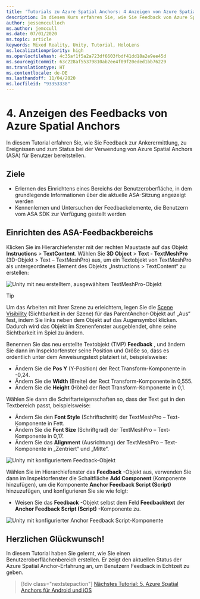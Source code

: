 ```yaml
---
title: 'Tutorials zu Azure Spatial Anchors: 4 Anzeigen von Azure Spatial Anchors-Feedback'
description: In diesem Kurs erfahren Sie, wie Sie Feedback von Azure Spatial Anchors in einer Mixed Reality-Anwendung anzeigen.
author: jessemcculloch
ms.author: jemccull
ms.date: 07/01/2020
ms.topic: article
keywords: Mixed Reality, Unity, Tutorial, HoloLens
ms.localizationpriority: high
ms.openlocfilehash: 4c35af1f5a2a723df6603fbdf41dd18a2e9ee45d
ms.sourcegitcommit: 63c228af55379810ab2ee4f09f20eded1bb76229
ms.translationtype: HT
ms.contentlocale: de-DE
ms.lasthandoff: 11/04/2020
ms.locfileid: "93353338"
---
```

# <a name="4-displaying-feedback-from-azure-spatial-anchors"></a>4. Anzeigen des Feedbacks von Azure Spatial Anchors

In diesem Tutorial erfahren Sie, wie Sie Feedback zur Ankerermittlung, zu Ereignissen und zum Status bei der Verwendung von Azure Spatial Anchors (ASA) für Benutzer bereitstellen.

## <a name="objectives"></a>Ziele

* Erlernen des Einrichtens eines Bereichs der Benutzeroberfläche, in dem grundlegende Informationen über die aktuelle ASA-Sitzung angezeigt werden
* Kennenlernen und Untersuchen der Feedbackelemente, die Benutzern vom ASA SDK zur Verfügung gestellt werden

## <a name="setting-up-asa-feedback-panel"></a>Einrichten des ASA-Feedbackbereichs

Klicken Sie im Hierarchiefenster mit der rechten Maustaste auf das Objekt **Instructions** > **TextContent**. Wählen Sie **3D Object** > **Text - TextMeshPro** (3D-Objekt > Text – TextMeshPro) aus, um ein Textobjekt von TextMeshPro als untergeordnetes Element des Objekts „Instructions > TextContent“ zu erstellen:

![Unity mit neu erstelltem, ausgewähltem TextMeshPro-Objekt](images/mr-learning-asa/asa-04-section1-step1-1.png)

> [!TIP]
> Um das Arbeiten mit Ihrer Szene zu erleichtern, legen Sie die <a href="https://docs.unity3d.com/Manual/SceneVisibility.html" target="_blank">Scene Visibility</a> (Sichtbarkeit in der Szene) für das ParentAnchor-Objekt auf „Aus“ fest, indem Sie links neben dem Objekt auf das Augensymbol klicken. Dadurch wird das Objekt im Szenenfenster ausgeblendet, ohne seine Sichtbarkeit im Spiel zu ändern.

Benennen Sie das neu erstellte Textobjekt (TMP) **Feedback** , und ändern Sie dann im Inspektorfenster seine Position und Größe so, dass es ordentlich unter dem Anweisungstext platziert ist, beispielsweise:

* Ändern Sie die **Pos Y** (Y-Position) der Rect Transform-Komponente in -0,24.
* Ändern Sie die **Width** (Breite) der Rect Transform-Komponente in 0,555.
* Ändern Sie die **Height** (Höhe) der Rect Transform-Komponente in 0,1.

Wählen Sie dann die Schriftarteigenschaften so, dass der Text gut in den Textbereich passt, beispielsweise:

* Ändern Sie den **Font Style** (Schriftschnitt) der TextMeshPro – Text-Komponente in Fett.
* Ändern Sie die **Font Size** (Schriftgrad) der TextMeshPro – Text-Komponente in 0,17.
* Ändern Sie das **Alignment** (Ausrichtung) der TextMeshPro – Text-Komponente in „Zentriert“ und „Mitte“.

![Unity mit konfiguriertem Feedback-Objekt](images/mr-learning-asa/asa-04-section1-step1-2.png)

Wählen Sie im Hierarchiefenster das **Feedback** -Objekt aus, verwenden Sie dann im Inspektorfenster die Schaltfläche **Add Component** (Komponente hinzufügen), um die Komponente **Anchor Feedback Script (Script)** hinzuzufügen, und konfigurieren Sie sie wie folgt:

* Weisen Sie das **Feedback** -Objekt selbst dem Feld **Feedbacktext** der **Anchor Feedback Script (Script)** -Komponente zu.

![Unity mit konfigurierter Anchor Feedback Script-Komponente](images/mr-learning-asa/asa-04-section1-step1-3.png)

## <a name="congratulations"></a>Herzlichen Glückwunsch!

In diesem Tutorial haben Sie gelernt, wie Sie einen Benutzeroberflächenbereich erstellen. Er zeigt den aktuellen Status der Azure Spatial Anchor-Erfahrung an, um Benutzern Feedback in Echtzeit zu geben.

> [!div class="nextstepaction"]
> [Nächstes Tutorial: 5. Azure Spatial Anchors für Android und iOS](mr-learning-asa-05.md)
